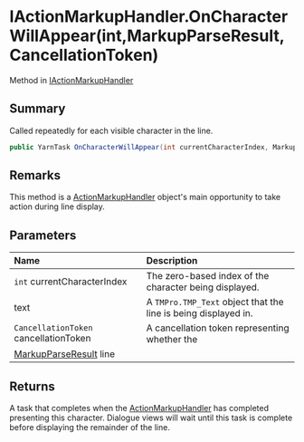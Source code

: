 # IActionMarkupHandler.OnCharacterWillAppear(int,MarkupParseResult,CancellationToken)

Method in [IActionMarkupHandler](/docs/api/csharp/yarn.unity.iactionmarkuphandler.md)

## Summary


Called repeatedly for each visible character in the line.


```csharp
public YarnTask OnCharacterWillAppear(int currentCharacterIndex, MarkupParseResult line, CancellationToken cancellationToken);
```

## Remarks

This method is a  <a href="yarn.unity.actionmarkuphandler.md">ActionMarkupHandler</a> 
object's main opportunity to take action during line
display.

## Parameters

|Name|Description|
|:---|:---|
|`int` currentCharacterIndex|The zero-based index of the character being displayed.|
| text|A  <code>TMPro.TMP_Text</code>  object that the line is being displayed in.|
|`CancellationToken` cancellationToken|A cancellation token representing whether the|
|[MarkupParseResult](/docs/api/csharp/yarn.markup.markupparseresult.md) line||

## Returns

A task that completes when the  <a href="yarn.unity.actionmarkuphandler.md">ActionMarkupHandler</a>  has completed presenting this
character. Dialogue views will wait until this task is complete
before displaying the remainder of the line.

